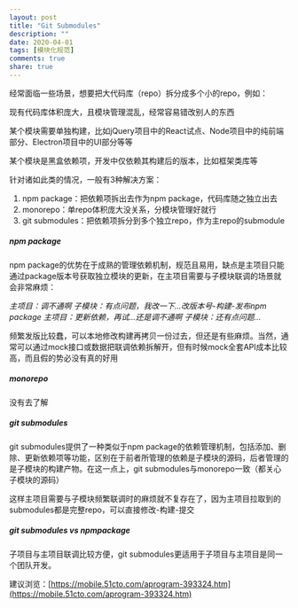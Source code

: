 ```yaml
---
layout: post
title: "Git Submodules"
description: ""
date: 2020-04-01
tags: [模块化规范]
comments: true
share: true
---
```


经常面临一些场景，想要把大代码库（repo）拆分成多个小的repo，例如：

现有代码库体积庞大，且模块管理混乱，经常容易错改别人的东西

某个模块需要单独构建，比如jQuery项目中的React试点、Node项目中的纯前端部分、Electron项目中的UI部分等等

某个模块是黑盒依赖项，开发中仅依赖其构建后的版本，比如框架类库等

针对诸如此类的情况，一般有3种解决方案：

1. npm package：把依赖项拆出去作为npm package，代码库随之独立出去
2. monorepo：单repo体积庞大没关系，分模块管理好就行
3. git submodules：把依赖项拆分到多个独立repo，作为主repo的submodule

##### **npm package**

npm package的优势在于成熟的管理依赖机制，规范且易用，缺点是主项目只能通过package版本号获取独立模块的更新，在主项目需要与子模块联调的场景就会非常麻烦：

*主项目：调不通啊
子模块：有点问题，我改一下...改版本号-构建-发布npm package
主项目：更新依赖，再试...还是调不通啊
子模块：还有点问题...*

频繁发版比较蠢，可以本地修改构建再拷贝一份过去，但还是有些麻烦。当然，通常可以通过mock接口或数据把联调依赖拆解开，但有时候mock全套API成本比较高，而且假的势必没有真的好用

##### **monorepo**
没有去了解

##### **git submodules**

git submodules提供了一种类似于npm package的依赖管理机制，包括添加、删除、更新依赖项等功能，区别在于前者所管理的依赖是子模块的源码，后者管理的是子模块的构建产物。在这一点上，git submodules与monorepo一致（都关心子模块的源码）

这样主项目需要与子模块频繁联调时的麻烦就不复存在了，因为主项目拉取到的submodules都是完整repo，可以直接修改-构建-提交

##### **git submodules vs npmpackage**

子项目与主项目联调比较方便，git submodules更适用于子项目与主项目是同一个团队开发。

建议浏览：[https://mobile.51cto.com/aprogram-393324.htm](https://mobile.51cto.com/aprogram-393324.htm)